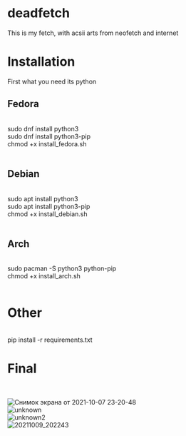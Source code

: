 # deadfetch
This is my fetch, with acsii arts from neofetch and internet 
# Installation
First what you need its python<br/>
<h2>Fedora</h2><br/>
      sudo dnf install python3 <br/>
      sudo dnf install python3-pip<br/>
      chmod +x install_fedora.sh <br/>
<br/>
<h2>Debian</h2><br/>
    sudo apt install python3<br/>
    sudo apt install python3-pip<br/>
    chmod +x install_debian.sh<br/>
<br/>
<h2>Arch</h2><br/>
    sudo pacman -S python3 python-pip<br/>
    chmod +x install_arch.sh<br/>
<br/>
<h1>Other</h1>
<br/>
pip install -r requirements.txt

# Final
<br/>

![Снимок экрана от 2021-10-07 23-20-48](https://user-images.githubusercontent.com/55799553/136444343-20bccb2f-0ee3-4086-abd1-9a22ceb6df5f.png)
<br/>
![unknown](https://cdn.discordapp.com/attachments/898278432327225371/900341302900719616/unknown.png)
<br/>
![unknown2](https://cdn.discordapp.com/attachments/896433730657329205/896433878628171817/unknown.png)
<br/>
![20211009_202243](https://cdn.discordapp.com/attachments/896433730657329205/896450273487241256/20211009_202243.png)
